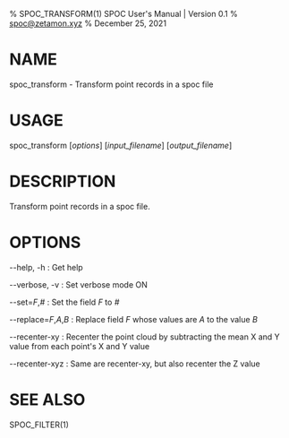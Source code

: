 % SPOC_TRANSFORM(1) SPOC User's Manual | Version 0.1
% spoc@zetamon.xyz
% December 25, 2021

# NAME

spoc_transform - Transform point records in a spoc file

# USAGE

spoc_transform [*options*] [*input_filename*] [*output_filename*]

# DESCRIPTION

Transform point records in a spoc file.

# OPTIONS

--help, -h
:   Get help

--verbose, -v
:   Set verbose mode ON

--set=*F*,*#*
:   Set the field *F* to *#*

--replace=*F*,*A*,*B*
:   Replace field *F* whose values are *A* to the value *B*

--recenter-xy
:   Recenter the point cloud by subtracting the mean X and Y value from
    each point's X and Y value

--recenter-xyz
:   Same are recenter-xy, but also recenter the Z value

# SEE ALSO

SPOC_FILTER(1)
